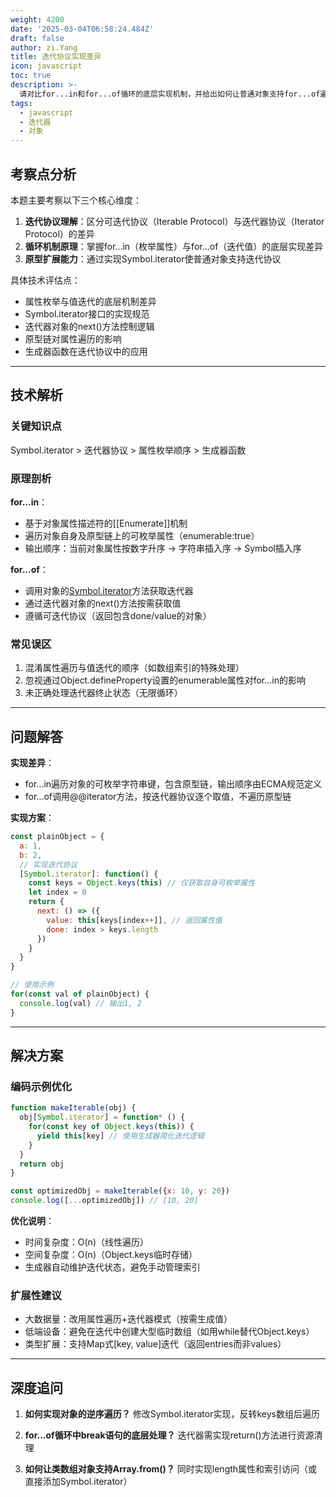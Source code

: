 ```yaml
---
weight: 4200
date: '2025-03-04T06:58:24.484Z'
draft: false
author: zi.Yang
title: 迭代协议实现差异
icon: javascript
toc: true
description: >-
  请对比for...in和for...of循环的底层实现机制，并给出如何让普通对象支持for...of遍历的具体实现方案（需包含Symbol.iterator的实现示例）。
tags:
  - javascript
  - 迭代器
  - 对象
---
```


## 考察点分析

本题主要考察以下三个核心维度：

1. **迭代协议理解**：区分可迭代协议（Iterable Protocol）与迭代器协议（Iterator Protocol）的差异
2. **循环机制原理**：掌握for...in（枚举属性）与for...of（迭代值）的底层实现差异
3. **原型扩展能力**：通过实现Symbol.iterator使普通对象支持迭代协议

具体技术评估点：

- 属性枚举与值迭代的底层机制差异
- Symbol.iterator接口的实现规范
- 迭代器对象的next()方法控制逻辑
- 原型链对属性遍历的影响
- 生成器函数在迭代协议中的应用

---

## 技术解析

### 关键知识点

Symbol.iterator > 迭代器协议 > 属性枚举顺序 > 生成器函数

### 原理剖析

**for...in**：

- 基于对象属性描述符的[[Enumerate]]机制
- 遍历对象自身及原型链上的可枚举属性（enumerable:true）
- 输出顺序：当前对象属性按数字升序 → 字符串插入序 → Symbol插入序

**for...of**：

- 调用对象的[Symbol.iterator]()方法获取迭代器
- 通过迭代器对象的next()方法按需获取值
- 遵循可迭代协议（返回包含done/value的对象）

### 常见误区

1. 混淆属性遍历与值迭代的顺序（如数组索引的特殊处理）
2. 忽视通过Object.defineProperty设置的enumerable属性对for...in的影响
3. 未正确处理迭代器终止状态（无限循环）

---

## 问题解答

**实现差异**：

- for...in遍历对象的可枚举字符串键，包含原型链，输出顺序由ECMA规范定义
- for...of调用@@iterator方法，按迭代器协议逐个取值，不遍历原型链

**实现方案**：

```javascript
const plainObject = {
  a: 1,
  b: 2,
  // 实现迭代协议
  [Symbol.iterator]: function() {
    const keys = Object.keys(this) // 仅获取自身可枚举属性
    let index = 0
    return {
      next: () => ({
        value: this[keys[index++]], // 返回属性值
        done: index > keys.length
      })
    }
  }
}

// 使用示例
for(const val of plainObject) {
  console.log(val) // 输出1, 2
}
```

---

## 解决方案

### 编码示例优化

```javascript
function makeIterable(obj) {
  obj[Symbol.iterator] = function* () {
    for(const key of Object.keys(this)) { 
      yield this[key] // 使用生成器简化迭代逻辑
    }
  }
  return obj
}

const optimizedObj = makeIterable({x: 10, y: 20})
console.log([...optimizedObj]) // [10, 20]
```

**优化说明**：

- 时间复杂度：O(n)（线性遍历）
- 空间复杂度：O(n)（Object.keys临时存储）
- 生成器自动维护迭代状态，避免手动管理索引

### 扩展性建议

- 大数据量：改用属性遍历+迭代器模式（按需生成值）
- 低端设备：避免在迭代中创建大型临时数组（如用while替代Object.keys）
- 类型扩展：支持Map式[key, value]迭代（返回entries而非values）

---

## 深度追问

1. **如何实现对象的逆序遍历？**
   修改Symbol.iterator实现，反转keys数组后遍历

2. **for...of循环中break语句的底层处理？**
   迭代器需实现return()方法进行资源清理

3. **如何让类数组对象支持Array.from()？**
   同时实现length属性和索引访问（或直接添加Symbol.iterator）
